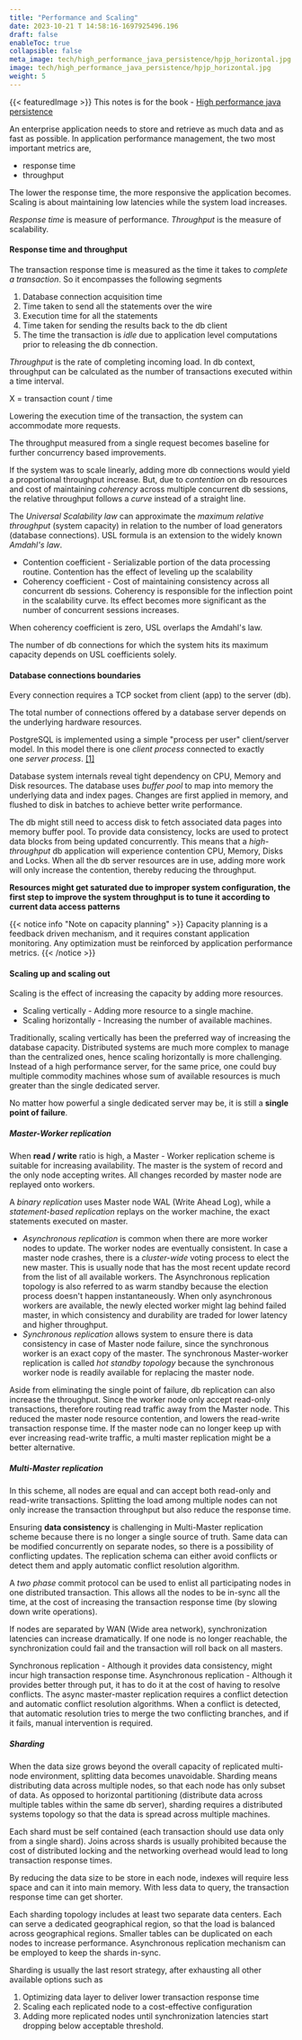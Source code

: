 ```yaml
---
title: "Performance and Scaling"
date: 2023-10-21 T 14:58:16-1697925496.196
draft: false
enableToc: true
collapsible: false
meta_image: tech/high_performance_java_persistence/hpjp_horizontal.jpg
image: tech/high_performance_java_persistence/hpjp_horizontal.jpg
weight: 5
---
```

{{< featuredImage >}}
This notes is for the book - [High performance java persistence](https://vladmihalcea.com/books/high-performance-java-persistence/)

An enterprise application needs to store and retrieve as much data and as fast as possible. In application performance management, the two most important metrics are,
* response time
* throughput

The lower the response time, the more responsive the application becomes. Scaling is about maintaining low latencies while the system load increases. 

_Response time_ is measure of performance.
_Throughput_ is the measure of scalability.

#### Response time and throughput
The transaction response time is measured as the time it takes to _complete a transaction_. So it encompasses the following segments
1. Database connection acquisition time
2. Time taken to send all the statements over the wire
3. Execution time for all the statements
4. Time taken for sending the results back to the db client
5. The time the transaction is _idle_ due to application level computations prior to releasing the db connection.

_Throughput_ is the rate of completing incoming load. In db context, throughput can be calculated as the number of transactions executed within a time interval.

X = transaction count / time

Lowering the execution time of the transaction, the system can accommodate more requests.

The throughput measured from a single request becomes baseline for further concurrency based improvements.

If the system was to scale linearly, adding more db connections would yield a proportional throughput increase. But, due to _contention_ on db resources and cost of maintaining _coherency_ across multiple concurrent db sessions, the relative throughput follows a _curve_ instead of a straight line.

The _Universal Scalability law_ can approximate the _maximum relative throughput_ (system capacity) in relation to the number of load generators (database connections). USL formula is an extension to the widely known _Amdahl's law_.

* Contention coefficient - Serializable portion of the data processing routine. Contention has the effect of leveling up the scalability
* Coherency coefficient - Cost of maintaining consistency across all concurrent db sessions. Coherency is responsible for the inflection point in the scalability curve. Its effect becomes more significant as the number of concurrent sessions increases.

When coherency coefficient is zero,  USL overlaps the Amdahl's law.

The number of db connections for which the system hits its maximum capacity depends on USL coefficients solely.

#### Database connections boundaries
Every connection requires a TCP socket from client (app) to the server (db).

The total number of connections offered by a database server depends on the underlying hardware resources. 

PostgreSQL is implemented using a simple "process per user" client/server model. In this model there is one *client process* connected to exactly one *server process*. [[1]](https://www.postgresql.org/docs/9.5/connect-estab.html)

Database system internals reveal tight dependency on CPU, Memory and Disk resources. The database uses _buffer pool_ to map into memory the underlying data and index pages. Changes are first applied in memory, and flushed to disk in batches to achieve better write performance.

The db might still need to access disk to fetch associated data pages into memory buffer pool. To provide data consistency, locks are used to protect data blocks from being updated concurrently. This means that a _high-throughput_ db application will experience contention CPU, Memory, Disks and Locks. When all the db server resources are in use, adding more work will only increase the contention, thereby reducing the throughput.

**Resources might get saturated due to improper system configuration, the first step to improve the system throughput is to tune it according to current data access patterns**

{{< notice info "Note on capacity planning" >}} 
Capacity planning is a feedback driven mechanism, and it requires constant application monitoring. Any optimization must be reinforced by application performance metrics.
{{< /notice >}}

#### Scaling up and scaling out
Scaling is the effect of increasing the capacity by adding more resources.
* Scaling vertically - Adding more resource to a single machine.
* Scaling horizontally - Increasing the number of available machines.

Traditionally, scaling vertically has been the preferred way of increasing the database capacity. Distributed systems are much more complex to manage than the centralized ones, hence scaling horizontally is more challenging. Instead of a  high performance server, for the same price, one could buy multiple commodity machines whose sum of available resources is much greater than the single dedicated server.

No matter how powerful a single dedicated server may be, it is still a **single point of failure**.

##### Master-Worker replication
When **read / write** ratio is high, a Master - Worker replication scheme is suitable for increasing availability. The master is the system of record and the only node accepting writes. All changes recorded by master node are replayed onto workers.

A _binary replication_ uses Master node WAL (Write Ahead Log), while a _statement-based replication_ replays on the worker machine, the exact statements executed on master.

* _Asynchronous replication_ is common when there are more worker nodes to update. The worker nodes are eventually consistent. In case a master node crashes, there is a _cluster-wide_ voting process to elect the new master. This is usually node that has the most recent update record from the list of all available workers. The Asynchronous replication topology is also referred to as warm standby because the election process doesn't happen instantaneously. When only asynchronous workers are available, the newly elected worker might lag behind failed master, in which consistency and durability are traded for lower latency and higher throughput.
* _Synchronous replication_ allows system to ensure there is data consistency in case of Master node failure, since the synchronous worker is an exact copy of the master. The synchronous Master-worker replication is called _hot standby topology_ because the synchronous worker node is readily available for replacing the master node.

Aside from eliminating the single point of failure, db replication can also increase the throughput. Since the worker node only accept read-only transactions, therefore routing read traffic away from the Master node. This reduced the master node resource contention, and lowers the read-write transaction response time. If the master node can no longer keep up with ever increasing read-write traffic, a multi master replication might be a better alternative.

##### Multi-Master replication
In this scheme, all nodes are equal and can accept both read-only and read-write transactions. Splitting the load among multiple nodes can not only increase the transaction throughput but also reduce the response time.

Ensuring **data consistency** is challenging in Multi-Master replication scheme because there is no longer a single source of truth. Same data can be modified concurrently on separate nodes, so there is a possibility of conflicting updates. The replication schema can either avoid conflicts or detect them and apply automatic conflict resolution algorithm.

A _two phase_ commit protocol can be used to enlist all participating nodes in one distributed transaction. This allows all the nodes to be in-sync all the time, at the cost of increasing the transaction response time (by slowing down write operations).

If nodes are separated by WAN (Wide area network), synchronization latencies can increase dramatically. If one node is no longer reachable, the synchronization could fail and the transaction will roll back on all masters.

  Synchronous replication - Although it provides data consistency, might incur high transaction response time.
  Asynchronous replication - Although it provides better through put, it has to do it at the cost of having to resolve conflicts. The async master-master replication requires a conflict detection and automatic conflict resolution algorithms. When a conflict is detected, that automatic resolution tries to merge the two conflicting branches, and if it fails, manual intervention is required.

  ##### Sharding
  When the data size grows beyond the overall capacity of replicated multi-node environment, splitting data becomes unavoidable. Sharding means distributing data across multiple nodes, so that each node has only subset of data.
  As opposed to horizontal partitioning (distribute data across multiple tables within the same db server), sharding requires a distributed systems topology so that the data is spread across multiple machines.

  Each shard must be self contained (each transaction should use data only from a single shard). Joins across shards is usually prohibited because the cost of distributed locking and the networking overhead would lead to long transaction response times. 

  By reducing the data size to be store in each node, indexes will require less space and can it into main memory. With less data to query, the transaction response time can get shorter.

  Each sharding topology includes at least two separate data centers. Each can serve a dedicated geographical region, so that the load is balanced across geographical regions. Smaller tables can be duplicated on each nodes to increase performance. Asynchronous replication mechanism can be employed to keep the shards in-sync.

  Sharding is usually the last resort strategy, after exhausting all other available options such as
  1. Optimizing data layer to deliver lower transaction response time
  2. Scaling each replicated node to a cost-effective configuration
  3. Adding more replicated nodes until synchronization latencies start dropping below acceptable threshold.
     
  
  
  







